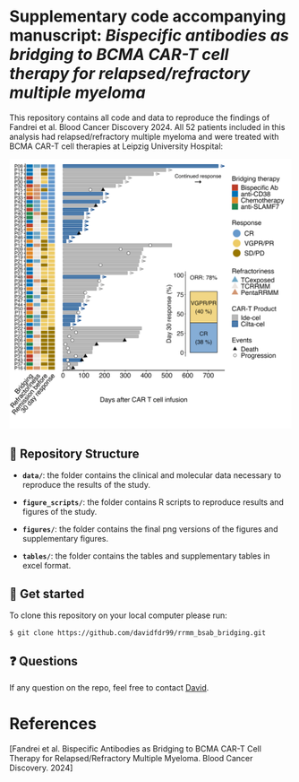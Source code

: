 # Supplementary code accompanying manuscript: _Bispecific antibodies as bridging to BCMA CAR-T cell therapy for relapsed/refractory multiple myeloma_

This repository contains all code and data to reproduce the findings of Fandrei et al. Blood Cancer Discovery 2024. All 52 patients included in this analysis had relapsed/refractory multiple myeloma and were treated with BCMA CAR-T cell therapies at Leipzig University Hospital:

![](figures/main/figure_1/swim_plot.png)

## :open_file_folder: Repository Structure

- **`data/`**: the folder contains the clinical and molecular data necessary to reproduce the results of the study.

- **`figure_scripts/`**: the folder contains R scripts to reproduce results and figures of the study.

- **`figures/`**: the folder contains the final png versions of the figures and supplementary figures.

- **`tables/`**: the folder contains the tables and supplementary tables in excel format.

## :rocket: Get started

To clone this repository on your local computer please run:

```shell
$ git clone https://github.com/davidfdr99/rrmm_bsab_bridging.git
```
## :question: Questions

If any question on the repo, feel free to contact [David](https://github.com/davidfdr99).

# References

[Fandrei et al. Bispecific Antibodies as Bridging to BCMA CAR-T Cell Therapy for Relapsed/Refractory Multiple Myeloma. Blood Cancer
Discovery. 2024]